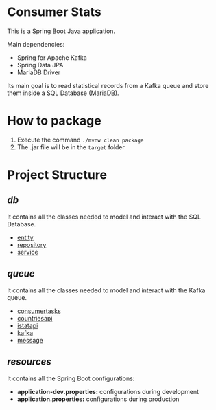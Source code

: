 # Consumer Stats

This is a Spring Boot Java application.

Main dependencies:
 - Spring for Apache Kafka
 - Spring Data JPA
 - MariaDB Driver

Its main goal is to read statistical records from a Kafka queue and store them inside a SQL Database (MariaDB).

# How to package

1) Execute the command `./mvnw clean package` 
2) The .jar file will be in the `target` folder

# Project Structure

## <em>db</em>

It contains all the classes needed to model and interact with the SQL Database.

 - [entity](./src/main/java/its/statea/consumer/db/entity/readme.md)
 - [repository](./src/main/java/its/statea/consumer/db/repository/readme.md)
 - [service](./src/main/java/its/statea/consumer/db/service/readme.md)

## <em>queue</em>

It contains all the classes needed to model and interact with the Kafka queue.

 - [consumertasks](./src/main/java/its/statea/consumer/queue/consumertasks/readme.md)
 - [countriesapi](./src/main/java/its/statea/consumer/queue/countriesapi/readme.md)
 - [istatapi](./src/main/java/its/statea/consumer/queue/istatapi/readme.md)
 - [kafka](./src/main/java/its/statea/consumer/queue/kafka/readme.md)
 - [message](./src/main/java/its/statea/consumer/queue/message/readme.md)

## <em>resources</em>

It contains all the Spring Boot configurations:

- <strong>application-dev.properties:</strong> configurations during development
- <strong>application.properties:</strong> configurations during production